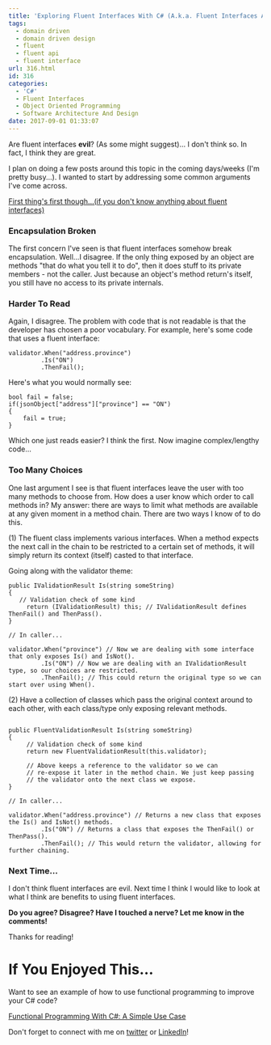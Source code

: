 ```yaml
---
title: 'Exploring Fluent Interfaces With C# (A.k.a. Fluent Interfaces Are Not Evil)'
tags:
  - domain driven
  - domain driven design
  - fluent
  - fluent api
  - fluent interface
url: 316.html
id: 316
categories:
  - 'C#'
  - Fluent Interfaces
  - Object Oriented Programming
  - Software Architecture And Design
date: 2017-09-01 01:33:07
---
```


Are fluent interfaces **evil**? (As some might suggest)... I don't think so. In fact, I think they are great.

I plan on doing a few posts around this topic in the coming days/weeks (I'm pretty busy...). I wanted to start by addressing some common arguments I've come across.

<!--more-->

[First thing's first though...(if you don't know anything about fluent interfaces)](https://www.martinfowler.com/bliki/FluentInterface.html)

### Encapsulation Broken

The first concern I've seen is that fluent interfaces somehow break encapsulation. Well...I disagree. If the only thing exposed by an object are methods "that do what you tell it to do", then it does stuff to its private members - not the caller. Just because an object's method return's itself, you still have no access to its private internals.

### Harder To Read

Again, I disagree. The problem with code that is not readable is that the developer has chosen a poor vocabulary. For example, here's some code that uses a fluent interface:

```
validator.When("address.province")
         .Is("ON")
         .ThenFail();
```

Here's what you would normally see:

```
bool fail = false;
if(jsonObject["address"]["province"] == "ON")
{
    fail = true;
}
```

Which one just reads easier? I think the first. Now imagine complex/lengthy code...

### Too Many Choices

One last argument I see is that fluent interfaces leave the user with too many methods to choose from. How does a user know which order to call methods in? My answer: there are ways to limit what methods are available at any given moment in a method chain. There are two ways I know of to do this.

(1) The fluent class implements various interfaces. When a method expects the next call in the chain to be restricted to a certain set of methods, it will simply return its context (itself) casted to that interface.

Going along with the validator theme:

```
public IValidationResult Is(string someString) 
{
   // Validation check of some kind
     return (IValidationResult) this; // IValidationResult defines ThenFail() and ThenPass().
}

// In caller...

validator.When("province") // Now we are dealing with some interface that only exposes Is() and IsNot().
         .Is("ON") // Now we are dealing with an IValidationResult type, so our choices are restricted.
         .ThenFail(); // This could return the original type so we can start over using When().
```

(2) Have a collection of classes which pass the original context around to each other, with each class/type only exposing relevant methods.

```

public FluentValidationResult Is(string someString)
{
     // Validation check of some kind
     return new FluentValidationResult(this.validator); 
     
     // Above keeps a reference to the validator so we can 
     // re-expose it later in the method chain. We just keep passing
     // the validator onto the next class we expose.
} 

// In caller...

validator.When("address.province") // Returns a new class that exposes the Is() and IsNot() methods.
         .Is("ON") // Returns a class that exposes the ThenFail() or ThenPass().
         .ThenFail(); // This would return the validator, allowing for further chaining.
```

### Next Time...

I don't think fluent interfaces are evil. Next time I think I would like to look at what I think are benefits to using fluent interfaces.

**Do you agree? Disagree? Have I touched a nerve? Let me know in the comments!**

Thanks for reading!

# If You Enjoyed This...

Want to see an example of how to use functional programming to improve your C# code?

[Functional Programming With C#: A Simple Use Case](https://www.blog.jamesmichaelhickey.com/csharp-functional-programming-a-simple-use-case/)

Don't forget to connect with me on [twitter](https://twitter.com/jamesmh_dev) or [LinkedIn](https://www.linkedin.com/in/jamesmhickey/)!
